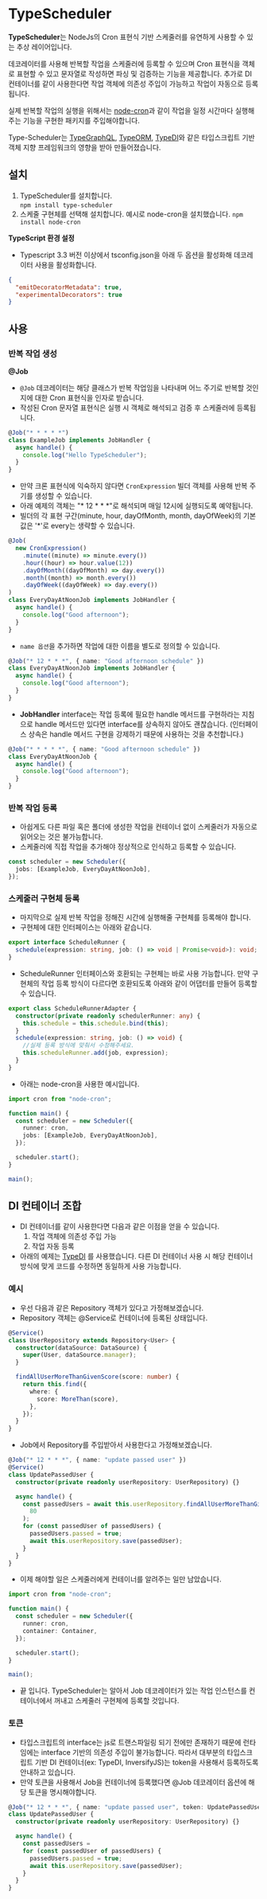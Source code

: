 # TypeScheduler

**TypeScheduler**는 NodeJs의 Cron 표현식 기반 스케줄러를 유연하게 사용할 수 있는 추상 레이어입니다.

데코레이터를 사용해 반복할 작업을 스케줄러에 등록할 수 있으며 Cron 표현식을 객체로 표현할 수 있고 문자열로 작성하면 파싱 및 검증하는 기능을 제공합니다. 추가로 DI 컨테이너를 같이 사용한다면 작업 객체에 의존성 주입이 가능하고 작업이 자동으로 등록됩니다.

실제 반복할 작업의 실행을 위해서는 [node-cron](https://www.npmjs.com/package/node-cron)과 같이 작업을 일정 시간마다 실행해주는 기능을 구현한 패키지를 주입해야합니다.

Type-Scheduler는 [TypeGraphQL](https://typegraphql.com/), [TypeORM](https://typeorm.io/), [TypeDI](https://github.com/typestack/typedi)와 같은 타입스크립트 기반 객체 지향 프레임워크의 영향을 받아 만들어졌습니다.

## 설치

1. TypeScheduler를 설치합니다.  
   `npm install type-scheduler`
2. 스케줄 구현체를 선택해 설치합니다. 예시로 node-cron을 설치했습니다.
   `npm install node-cron`

**TypeScript 환경 설정**

- Typescript 3.3 버전 이상에서 tsconfig.json을 아래 두 옵션을 활성화해 데코레이터 사용을 활성화합니다.

```json
{
  "emitDecoratorMetadata": true,
  "experimentalDecorators": true
}
```

## 사용

### 반복 작업 생성

**@Job**

- `@Job` 데코레이터는 해당 클래스가 반복 작업임을 나타내며 어느 주기로 반복할 것인지에 대한 Cron 표현식을 인자로 받습니다.
- 작성된 Cron 문자열 표현식은 실행 시 객체로 해석되고 검증 후 스케줄러에 등록됩니다.

```ts
@Job("* * * * *")
class ExampleJob implements JobHandler {
  async handle() {
    console.log("Hello TypeScheduler");
  }
}
```

- 만약 크론 표현식에 익숙하지 않다면 `CronExpression` 빌더 객체를 사용해 반복 주기를 생성할 수 있습니다.
- 아래 예제의 객체는 "\* 12 \* \* \*"로 해석되며 매일 12시에 실행되도록 예약됩니다.
- 빌더의 각 표현 구간(minute, hour, dayOfMonth, month, dayOfWeek)의 기본 값은 '\*'로 every는 생략할 수 있습니다.

```ts
@Job(
  new CronExpression()
    .minute((minute) => minute.every())
    .hour((hour) => hour.value(12))
    .dayOfMonth((dayOfMonth) => day.every())
    .month((month) => month.every())
    .dayOfWeek((dayOfWeek) => day.every())
)
class EveryDayAtNoonJob implements JobHandler {
  async handle() {
    console.log("Good afternoon");
  }
}
```

- `name 옵션`을 추가하면 작업에 대한 이름을 별도로 정의할 수 있습니다.

```ts
@Job("* 12 * * *", { name: "Good afternoon schedule" })
class EveryDayAtNoonJob implements JobHandler {
  async handle() {
    console.log("Good afternoon");
  }
}
```

- **JobHandler** interface는 작업 등록에 필요한 handle 메서드를 구현하라는 지침으로 handle 메서드만 있다면 interface를 상속하지 않아도 괜찮습니다. (인터페이스 상속은 handle 메서드 구현을 강제하기 때문에 사용하는 것을 추천합니다.)

```ts
@Job("* * * * *", { name: "Good afternoon schedule" })
class EveryDayAtNoonJob {
  async handle() {
    console.log("Good afternoon");
  }
}
```

### 반복 작업 등록

- 아쉽게도 다른 파일 혹은 폴더에 생성한 작업을 컨테이너 없이 스케줄러가 자동으로 읽어오는 것은 불가능합니다.
- 스케줄러에 직접 작업을 추가해야 정상적으로 인식하고 등록할 수 있습니다.

```ts
const scheduler = new Scheduler({
  jobs: [ExampleJob, EveryDayAtNoonJob],
});
```

### 스케줄러 구현체 등록

- 마지막으로 실제 반복 작업을 정해진 시간에 실행해줄 구현체를 등록해야 합니다.
- 구현체에 대한 인터페이스는 아래와 같습니다.

```ts
export interface ScheduleRunner {
  schedule(expression: string, job: () => void | Promise<void>): void;
}
```

- ScheduleRunner 인터페이스와 호환되는 구현체는 바로 사용 가능합니다. 만약 구현체의 작업 등록 방식이 다르다면 호환되도록 아래와 같이 어댑터를 만들어 등록할 수 있습니다.

```ts
export class ScheduleRunnerAdapter {
  constructor(private readonly schedulerRunner: any) {
    this.schedule = this.schedule.bind(this);
  }
  schedule(expression: string, job: () => void) {
    //실제 등록 방식에 맞춰서 수정해주세요.
    this.scheduleRunner.add(job, expression);
  }
}
```

- 아래는 node-cron을 사용한 예시입니다.

```ts
import cron from "node-cron";

function main() {
  const scheduler = new Scheduler({
    runner: cron,
    jobs: [ExampleJob, EveryDayAtNoonJob],
  });

  scheduler.start();
}

main();
```

## DI 컨테이너 조합

- DI 컨테이너를 같이 사용한다면 다음과 같은 이점을 얻을 수 있습니다.
  1. 작업 객체에 의존성 주입 가능
  2. 작업 자동 등록
- 아래의 예제는 [TypeDI](https://github.com/typestack/typedi) 를 사용했습니다. 다른 DI 컨테이너 사용 시 해당 컨테이너 방식에 맞게 코드를 수정하면 동일하게 사용 가능합니다.

### 예시

- 우선 다음과 같은 Repository 객체가 있다고 가정해보겠습니다.
- Repository 객체는 @Service로 컨테이너에 등록된 상태입니다.

```ts
@Service()
class UserRepository extends Repository<User> {
  constructor(dataSource: DataSource) {
    super(User, dataSource.manager);
  }

  findAllUserMoreThanGivenScore(score: number) {
    return this.find({
      where: {
        score: MoreThan(score),
      },
    });
  }
}
```

- Job에서 Repository를 주입받아서 사용한다고 가정해보겠습니다.

```ts
@Job("* 12 * * *", { name: "update passed user" })
@Service()
class UpdatePassedUser {
  constructor(private readonly userRepository: UserRepository) {}

  async handle() {
    const passedUsers = await this.userRepository.findAllUserMoreThanGivenScore(
      80
    );
    for (const passedUser of passedUsers) {
      passedUsers.passed = true;
      await this.userRepository.save(passedUser);
    }
  }
}
```

- 이제 해야할 일은 스케줄러에게 컨테이너를 알려주는 일만 남았습니다.

```ts
import cron from "node-cron";

function main() {
  const scheduler = new Scheduler({
    runner: cron,
    container: Container,
  });

  scheduler.start();
}

main();
```

- 끝 입니다. TypeScheduler는 알아서 Job 데코레이터가 있는 작업 인스턴스를 컨테이너에서 꺼내고 스케줄러 구현체에 등록할 것입니다.

### 토큰

- 타입스크립트의 interface는 js로 트랜스파일링 되기 전에만 존재하기 때문에 런타임에는 interface 기반의 의존성 주입이 불가능합니다. 따라서 대부분의 타입스크립트 기반 DI 컨테이너(ex: TypeDI, InversifyJS)는 token을 사용해서 등록하도록 안내하고 있습니다.
- 만약 토큰을 사용해서 Job을 컨테이너에 등록했다면 @Job 데코레이터 옵션에 해당 토큰을 명시해야합니다.

```ts
@Job("* 12 * * *", { name: "update passed user", token: UpdatePassedUserToken })
class UpdatePassedUser {
  constructor(private readonly userRepository: UserRepository) {}

  async handle() {
    const passedUsers =
    for (const passedUser of passedUsers) {
      passedUsers.passed = true;
      await this.userRepository.save(passedUser);
    }
  }
}
```
